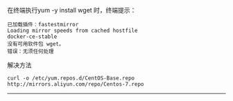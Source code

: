在终端执行yum -y install wget 时，终端提示：

```
已加载插件：fastestmirror
Loading mirror speeds from cached hostfile
docker-ce-stable                                                          
没有可用软件包 wget。
错误：无须任何处理
```

解决方法

```
curl -o /etc/yum.repos.d/CentOS-Base.repo http://mirrors.aliyun.com/repo/Centos-7.repo
```



***

